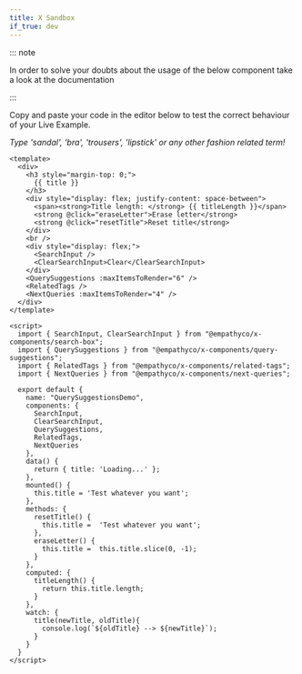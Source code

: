 ```yaml
---
title: X Sandbox
if_true: dev
---
```


::: note

In order to solve your doubts about the usage of the below component take a look at the documentation

<GoTo :to="'./x-sandbox-documentation'" :title="'Getting Started'"/>

:::

Copy and paste your code in the editor below to test the correct behaviour of your Live Example.

_Type 'sandal', 'bra', 'trousers', 'lipstick' or any other fashion related term!_

```vue live
<template>
  <div>
    <h3 style="margin-top: 0;">
      {{ title }}
    </h3>
    <div style="display: flex; justify-content: space-between">
      <span><strong>Title length: </strong> {{ titleLength }}</span>
      <strong @click="eraseLetter">Erase letter</strong>
      <strong @click="resetTitle">Reset title</strong>
    </div>
    <br />
    <div style="display: flex;">
      <SearchInput />
      <ClearSearchInput>Clear</ClearSearchInput>
    </div>
    <QuerySuggestions :maxItemsToRender="6" />
    <RelatedTags />
    <NextQueries :maxItemsToRender="4" />
  </div>
</template>

<script>
  import { SearchInput, ClearSearchInput } from "@empathyco/x-components/search-box";
  import { QuerySuggestions } from "@empathyco/x-components/query-suggestions";
  import { RelatedTags } from "@empathyco/x-components/related-tags";
  import { NextQueries } from "@empathyco/x-components/next-queries";

  export default {
    name: "QuerySuggestionsDemo",
    components: {
      SearchInput,
      ClearSearchInput,
      QuerySuggestions,
      RelatedTags,
      NextQueries
    },
    data() {
      return { title: 'Loading...' };
    },
    mounted() {
      this.title = 'Test whatever you want';
    },
    methods: {
      resetTitle() {
        this.title =  'Test whatever you want';
      },
      eraseLetter() {
        this.title =  this.title.slice(0, -1);
      }
    },
    computed: {
      titleLength() {
        return this.title.length;
      }
    },
    watch: {
      title(newTitle, oldTitle){
        console.log(`${oldTitle} --> ${newTitle}`);
      }
    }
  }
</script>
```
